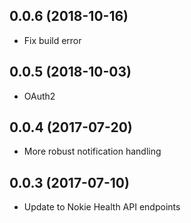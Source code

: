 0.0.6 (2018-10-16)
------------------

- Fix build error

0.0.5 (2018-10-03)
------------------

- OAuth2

0.0.4 (2017-07-20)
------------------

- More robust notification handling

0.0.3 (2017-07-10)
------------------

- Update to Nokie Health API endpoints
